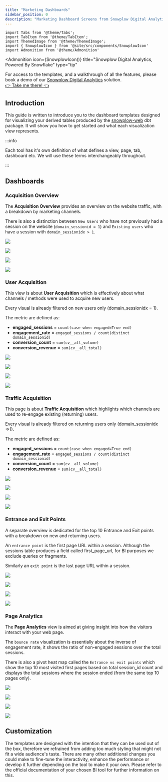 ```yaml
---
title: "Marketing Dashboards"
sidebar_position: 0
description: "Marketing Dashboard Screens from Snowplow Digital Analytics"
---
```

```mdx-code-block
import Tabs from '@theme/Tabs';
import TabItem from '@theme/TabItem';
import ThemedImage from '@theme/ThemedImage';
import { SnowplowIcon } from '@site/src/components/SnowplowIcon'
import Admonition from '@theme/Admonition'
```

<Admonition
  icon={SnowplowIcon()}
  title="Snowplow Digital Analytics, Powered By Snowflake"
  type="tip"
>
  For access to the templates, and a walkthrough of all the features, please book a demo of our <a href="https://snowplow.io/digital-analytics/">Snowplow Digital Analytics</a> solution.
  <br />
  <a className="snwpl-nav-button" href="https://snowplow.io/digital-analytics/" target='_blank'>
    👉 Take me there! 👈
  </a>
</Admonition>

## Introduction

This guide is written to introduce you to the dashboard templates designed for visualizing your derived tables produced by the [snowplow-web](https://docs.snowplow.io/docs/modeling-your-data/modeling-your-data-with-dbt/dbt-models/dbt-web-data-model/) dbt package. It will show you how to get started and what each visualization view represents.

:::info

Each tool has it's own definition of what defines a view, page, tab, dashboard etc. We will use these terms interchangeably throughout.

:::

<!-- ## Setup

Pick your preferred BI tool and access the templates here:

- PowerBI
- Tableau
- Streamlit
- Preset

<Tabs groupId="dashboards" queryString>

<TabItem value="PowerBI" label="PowerBI">

### Connect your dataset

For performance reasons the PowerBI template is designed to retrieve only the data that is needed for the visualizations with the aggregations done on the database side (15 in total). Each query is set up with a list of connection parameters so that you only have to change them once. To do this go to *Transform Data / Edit parameters* and change the following to yours:

`Server / Database / Role / Schema`

Once you made the changes you will need to refresh the data by clicking the *Refresh* icon on the *Home* ribbon when in the *Report view*.

### Prefilter your data

#### App id filter

In case you would need to filter on a specific app_id, we have provided two parameters you can utilise for this purpose:

`App_id_1 / App_id_2`

You can of course add more, if needed, but these also need to be added to all queries, similar to the existing filters.

#### Time filters

The dashboard by design works with the most likely use case that it needs to display the last x number of days. You can change the `LastXDay` parameter to any of the default values (1, 7, 28, 30, 90) or add more, if you need to. This will ensure that the data is filtered for each of the visualizations.

Lastly there are two more parameters, the `Start Year / End Year` which control the dimDate table, it should be set to cover a period you need for the duration of your reporting so you would only need to set it up once.

Each of these parameters get updated once you refresh your database and are exposed in the Home page. There is a field called `Last Refreshed` which always show you the last time the queries were updated, which might come in handy for users to see.


</TabItem>

<TabItem value="Tableau" label="Tableau">

### Prepare your Tableau workbook

In order for you to be able to connect the workbook template to your dataset you will have to change the connection parameters in the template.

First, unpackage the twbx file: change the twbx extension to zip and then you can treat it like one.

Open the twb file. Use find and replace function in your editor of choice to replace all occurrences of the following connection parameters:

`YOUR_SERVER, YOUR_WAREHOUSE, YOUR_DATABASE, YOUR_SCHEMA, YOUR_USER, YOUR_ROLE`

Save the file.

In order for Tableau to accept the twbx format you have to select all files first and then compress it back to a zip to avoid an additional level of folder structure. Once done rename the extension back to `twbx` from `zip` and your file should be ready to be used.

### Prefilter your data

Once the file is uploaded to Tableau online or opened elsewhere you will be prompted to log in with your username and password. Once authenticated you can change the data source settings e.g. switch the live connection to an extract.

On the Home dashboard you will see a parameter called 'Last_x_day' which can be used to filter the number of days of data you would like the refresh to retrieve.


</TabItem>

<TabItem value="Streamlit" label="Streamlit">

### Preparing the environment to run the application

There are a few ways you can run the application:
  1. [locally](#1-run-it-locally)
  1. [Steamlit on Snowflake](#2-run-it-on-streamlit-on-snowflake)
  1. [Streamlit cloud](#3-run-it-on-streamlits-cloud)

<details>
<summary>Option 1. Run it locally</summary>

To run the application on your local machine you will need a working python environment running python 3.8.16 - this is the current version Snowflake are using on their Streamlit environment.

Install Streamlit:
```
pip install streamlit==1.20.0
```

Install dependencies:

```
pip install plotly==5.9.0 geopandas==0.12.2 pydeck==0.7.1 snowflake-connector-python==3.0.4
snowflake-snowpark-python==1.4.0 snowflake-connector-python[pandas]
```

Provide credentials: create file called `credentials.json` in the current directory with the following structure:
```
{
  "account": "<snowflake_account>",
  "user": "<snowflake_username>",
  "password": "<snowflake_password>",
  "warehouse": "<snowflake_warehouse>"
  "database": "<database>",
  "schema": "<schema>",
  "role": "<role>"
}
```

Run it:
```
streamlit run snowplow.py
```
&nbsp; &nbsp; or depending on your setup:
```
python -m streamlit run snowplow.py
```

</details>

<details>
<summary>Option 2. Run it on Streamlit on Snowflake</summary>

##### Step 1: Create a Streamlit Application:
  1. Log into Snowsight as a user with the `CREATE STREAMLIT` privilege.
  2. In the left navigation bar, select Streamlit Apps.
  3. Select + Streamlit. The Create Streamlit App window opens.
  4. Enter a name for your app.
  5. In the Warehouse dropdown, select the warehouse where you want to run your app and execute queries.
  6. In the App location dropdown, select the database and schema for your app.
  7. Select Create. The Streamlit in Snowflake editor opens an example Streamlit application in Viewer mode. Viewer mode allows you to see how the Streamlit application appears to users.
  8. Click Edit to create your application.

##### Step 2: Install required packages:
  [PUT](https://docs.snowflake.com/en/sql-reference/sql/put) the [environment.yml](/environment.yml) file to the stage location specified by the `STREAMLIT_ROOT_LOCATION` parameter of the Streamlit object:
  ```
  $ SELECT STREAMLIT_ROOT_LOCATION FROM <database>.INFORMATION_SCHEMA.STREAMLITS;

  > <database>.<schema>."<appname> (Stage)"
  ```
  ```
  PUT file:///<full_path>/environment.yml '@<database>.<schema>."<appname> (Stage)"' AUTO_COMPRESS=FALSE OVERWRITE=TRUE;
  ```

##### Step 4: Provide the geojson [file](/countries.geo.json) that contains the country information required to render the choropleth map:
  ```
  PUT file:///<full_path>/countries.geo.json '@<database>.<schema>."<appname> (Stage)"' AUTO_COMPRESS=FALSE OVERWRITE=TRUE;
  ```

##### Step 5: Copy the code from [snowplow.py](/snowplow.py) inside the editor

and Click `Run`

</details>

<details>

<summary>Option 3. Run it on Streamlit's cloud</summary>

Follow the instruction on [https://streamlit.io/cloud](https://streamlit.io/cloud)

</details>

### Applying filters

#### Time filters

By default the app is configured to always retrieve the last 7 days data. Users are also able to modify the start and end date of this filter to modify this range at any point in time, which will rerun all queries and applies the filters to all visualizations.

## App_id filters

Users could also filter on app_ids. To change the default two items, replace `appid1` and `appid2`:

    app_id1 = st.text_input("App ID:", key = 'appid1')
    app_id2 = st.text_input("App ID:", key = 'appid2')



</TabItem>

<TabItem value="Preset" label="Preset">

</TabItem>

</Tabs> -->

## Dashboards

### Acquisition Overview

The **Acquisition Overview** provides an overview on the website traffic, with a breakdown by marketing channels.

There is also a distinction between `New Users` who have not previously had a session on the website (`domain_sessionid = 1`) and `Existing users` who have a session with `domain_sessionidx > 1`.

<Tabs groupId="dashboards" queryString>

<TabItem value="PowerBI" label="PowerBI">

![](images/PBI_AO.png)

</TabItem>

<TabItem value="Tableau" label="Tableau">

![](images/T_AO.png)

</TabItem>

<TabItem value="Streamlit" label="Streamlit">

![](images/S_AO.png)

</TabItem>

<TabItem value="Preset" label="Preset">

![](images/P_AO.png)

</TabItem>

</Tabs>

### User Acquisition
This view is about **User Acquisition** which is effectively about what channels / methods were used to acquire new users.

Every visual is already filtered on new users only (domain_sessionidx = 1).

The metric are defined as:

- **engaged_sessions** = `count(case when engaged=True end)`
- **engagement_rate** = `engaged_sessions / count(distinct domain_sessionid)`
- **conversion_count** = `sum(cv__all_volume)`
- **conversion_revenue** = `sum(cv__all_total)`

<Tabs groupId="dashboards" queryString>

<TabItem value="PowerBI" label="PowerBI">

![](images/PBI_UA.png)

</TabItem>

<TabItem value="Tableau" label="Tableau">

![](images/T_UA.png)

</TabItem>

<TabItem value="Streamlit" label="Streamlit">

![](images/S_UA.png)

</TabItem>

<TabItem value="Preset" label="Preset">

![](images/P_UA.png)

</TabItem>

</Tabs>

### Traffic Acquisition

This page is about **Traffic Acquisition** which highlights which channels are used to re-engage existing (returning) users.

Every visual is already filtered on returning users only (domain_sessionidx =>1).

The metric are defined as:

- **engaged_sessions** = `count(case when engaged=True end)`
- **engagement_rate** = `engaged_sessions / count(distinct domain_sessionid)`
- **conversion_count** = `sum(cv__all_volume)`
- **conversion_revenue** = `sum(cv__all_total)`

<Tabs groupId="dashboards" queryString>

<TabItem value="PowerBI" label="PowerBI">

![](images/PBI_TA.png)

</TabItem>

<TabItem value="Tableau" label="Tableau">

![](images/T_TA.png)

</TabItem>

<TabItem value="Streamlit" label="Streamlit">

![](images/S_TA.png)

</TabItem>

<TabItem value="Preset" label="Preset">

![](images/P_TA.png)

</TabItem>

</Tabs>

### Entrance and Exit Points

A separate overview is dedicated for the top 10 Entrance and Exit points with a breakdown on new and returning users.

An `entrance point` is the first page URL within a session. Although the sessions table produces a field called first_page_url, for BI purposes we exclude queries or fragments.

Similarly an `exit point` is the last page URL within a session.

<Tabs groupId="dashboards" queryString>

<TabItem value="PowerBI" label="PowerBI">

![](images/PBI_EE.png)

</TabItem>

<TabItem value="Tableau" label="Tableau">

![](images/T_EE.png)

</TabItem>

<TabItem value="Streamlit" label="Streamlit">

![](images/S_EE.png)

</TabItem>

<TabItem value="Preset" label="Preset">

![](images/P_EE.png)

</TabItem>

</Tabs>

### Page Analytics

The **Page Analytics** view is aimed at giving insight into how the visitors interact with your web page.

The `bounce rate` visualization is essentially about the inverse of engagement rate, it shows the ratio of non-engaged sessions over the total sessions.

There is also a pivot heat map called the `Entrance vs exit points` which show the top 10 most visited first pages based on total session_id count and displays the total sessions where the session ended (from the same top 10 pages only).


<Tabs groupId="dashboards" queryString>

<TabItem value="PowerBI" label="PowerBI">

![](images/PBI_PA.png)

</TabItem>

<TabItem value="Tableau" label="Tableau">

![](images/T_PA.png)

</TabItem>

<TabItem value="Streamlit" label="Streamlit">

![](images/S_PA.png)

</TabItem>

<TabItem value="Preset" label="Preset">

![](images/P_PA.png)

</TabItem>

</Tabs>

## Customization

The templates are designed with the intention that they can be used out of the box, therefore we refrained from adding too much styling that might not fit a wide audience's taste. There are many other additional changes you could make to fine-tune the interactivity, enhance the performance or develop it further depending on the tool to make it your own. Please refer to the official documentation of your chosen BI tool for further information on this.
